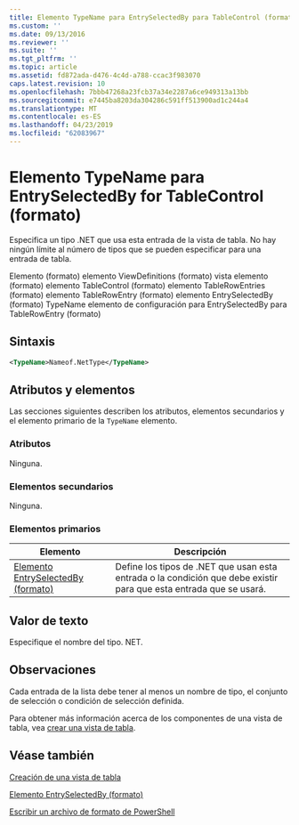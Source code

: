 ```yaml
---
title: Elemento TypeName para EntrySelectedBy para TableControl (formato) | Microsoft Docs
ms.custom: ''
ms.date: 09/13/2016
ms.reviewer: ''
ms.suite: ''
ms.tgt_pltfrm: ''
ms.topic: article
ms.assetid: fd872ada-d476-4c4d-a788-ccac3f983070
caps.latest.revision: 10
ms.openlocfilehash: 7bbb47268a23fcb37a34e2287a6ce949313a13bb
ms.sourcegitcommit: e7445ba8203da304286c591ff513900ad1c244a4
ms.translationtype: MT
ms.contentlocale: es-ES
ms.lasthandoff: 04/23/2019
ms.locfileid: "62083967"
---
```

# <a name="typename-element-for-entryselectedby-for-tablecontrol-format"></a>Elemento TypeName para EntrySelectedBy for TableControl (formato)

Especifica un tipo .NET que usa esta entrada de la vista de tabla. No hay ningún límite al número de tipos que se pueden especificar para una entrada de tabla.

Elemento (formato) elemento ViewDefinitions (formato) vista elemento (formato) elemento TableControl (formato) elemento TableRowEntries (formato) elemento TableRowEntry (formato) elemento EntrySelectedBy (formato) TypeName elemento de configuración para EntrySelectedBy para TableRowEntry (formato)

## <a name="syntax"></a>Sintaxis

```xml
<TypeName>Nameof.NetType</TypeName>
```

## <a name="attributes-and-elements"></a>Atributos y elementos

Las secciones siguientes describen los atributos, elementos secundarios y el elemento primario de la `TypeName` elemento.

### <a name="attributes"></a>Atributos

Ninguna.

### <a name="child-elements"></a>Elementos secundarios

Ninguna.

### <a name="parent-elements"></a>Elementos primarios

|Elemento|Descripción|
|-------------|-----------------|
|[Elemento EntrySelectedBy (formato)](./entryselectedby-element-for-tablerowentry-for-tablecontrol-format.md)|Define los tipos de .NET que usan esta entrada o la condición que debe existir para que esta entrada que se usará.|

## <a name="text-value"></a>Valor de texto

Especifique el nombre del tipo. NET.

## <a name="remarks"></a>Observaciones

Cada entrada de la lista debe tener al menos un nombre de tipo, el conjunto de selección o condición de selección definida.

Para obtener más información acerca de los componentes de una vista de tabla, vea [crear una vista de tabla](./creating-a-table-view.md).

## <a name="see-also"></a>Véase también

[Creación de una vista de tabla](./creating-a-table-view.md)

[Elemento EntrySelectedBy (formato)](./entryselectedby-element-for-tablerowentry-for-tablecontrol-format.md)

[Escribir un archivo de formato de PowerShell](./writing-a-powershell-formatting-file.md)
